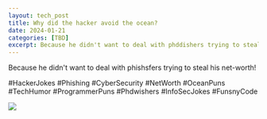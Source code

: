 ```yaml
---
layout: tech_post
title: Why did the hacker avoid the ocean?
date: 2024-01-21
categories: [TBD]
excerpt: Because he didn't want to deal with phddishers trying to steal his net
---
```

Because he didn't want to deal with phishsfers trying to steal his net-worth!

#HackerJokes #Phishing #CyberSecurity #NetWorth #OceanPuns #TechHumor
#ProgrammerPuns #Phdwishers #InfoSecJokes #FunsnyCode

![](/images/1705014836.83855.txt.png.avif)


